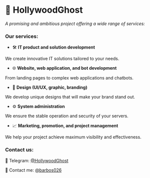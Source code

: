 # 👻 HollywoodGhost

*A promising and ambitious project offering a wide range of services:*

### Our services:

- 🛠️ **IT product and solution development**

We create innovative IT solutions tailored to your needs.

- 🌐 **Website, web application, and bot development**

From landing pages to complex web applications and chatbots.

- 🎨 **Design (UI/UX, graphic, branding)**

We develop unique designs that will make your brand stand out.

- ⚙️ **System administration**

We ensure the stable operation and security of your servers.

- 📈 **Marketing, promotion, and project management**

We help your project achieve maximum visibility and effectiveness.

### Contact us:

💬 Telegram: [@HollywoodGhost](https://t.me/HollywoodGhost_Project)

💬 Contact me: [@barbos026](https://t.me/barbos026)
